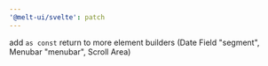 ```yaml
---
'@melt-ui/svelte': patch
---
```


add `as const` return to more element builders (Date Field "segment", Menubar "menubar", Scroll Area)
